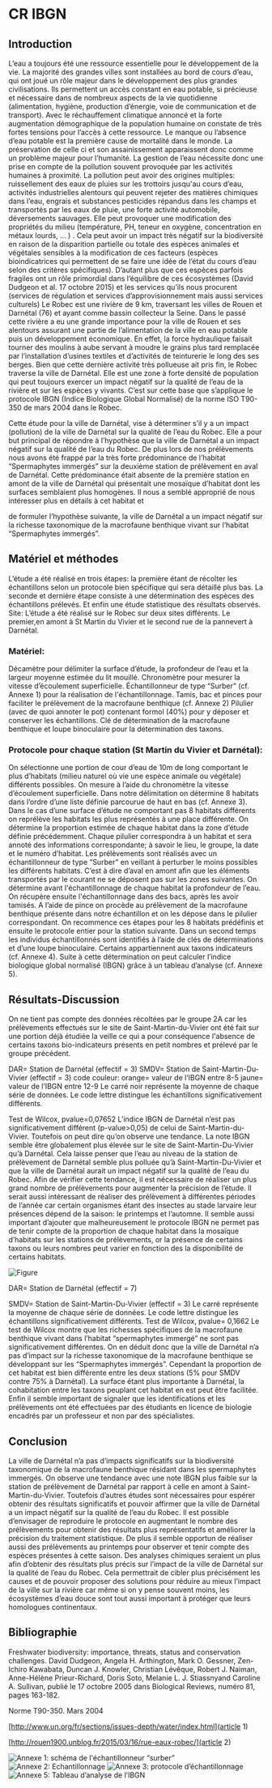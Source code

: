 # CR IBGN

## Introduction

L’eau a toujours été une ressource essentielle pour le développement de la vie. La
majorité des grandes villes sont installées au bord de cours d’eau, qui ont joué un rôle
majeur dans le développement des plus grandes civilisations. Ils permettent un accès
constant en eau potable, si précieuse et nécessaire dans de nombreux aspects de la vie
quotidienne (alimentation, hygiène, production d’énergie, voie de communication et de
transport).
Avec le réchauffement climatique annoncé et la forte augmentation démographique de la
population humaine on constate de très fortes tensions pour l’accès à cette ressource. Le
manque ou l’absence d’eau potable est la première cause de mortalité dans le monde. La
préservation de celle ci et son assainissement apparaissent donc comme un problème
majeur pour l’humanité.
La gestion de l’eau nécessite donc une prise en compte de la pollution souvent provoquée
par les activités humaines à proximité. La pollution peut avoir des origines multiples:
ruissellement des eaux de pluies sur les trottoirs jusqu'au cours d’eau, activités
industrielles alentours qui peuvent rejeter des matières chimiques dans l’eau, engrais et
substances pesticides répandus dans les champs et transportés par les eaux de pluie, une
forte activité automobile, déversements sauvages. Elle peut provoquer une modification
des propriétés du milieu (température, PH, teneur en oxygène, concentration en métaux
lourds, ... ) . Cela peut avoir un impact très négatif sur la biodiversité en raison de la
disparition partielle ou totale des espèces animales et végétales sensibles à la
modification de ces facteurs (espèces bioindicatrices qui permettent de se faire une idée
de l’état du cours d’eau selon des critères spécifiques). D’autant plus que ces espèces
parfois fragiles ont un rôle primordial dans l’équilibre de ces écosystèmes (David Dudgeon
et al. 17 octobre 2015) et les services qu’ils nous procurent (services de régulation et
services d’approvisionnement mais aussi services culturels)
Le Robec est une rivière de 9 km, traversant les villes de Rouen et Darnétal (76) et ayant
comme bassin collecteur la Seine. Dans le passé cette rivière a eu une grande importance
pour la ville de Rouen et ses alentours assurant une partie de l’alimentation de la ville en
eau potable puis un développement économique. En effet, la force hydraulique faisait
tourner des moulins à aube servant à moudre le grains plus tard remplacée par
l’installation d’usines textiles et d’activités de teinturerie le long des ses berges. Bien que
cette dernière activité très pollueuse ait pris fin, le Robec traverse la ville de Darnétal. Elle
est une zone à forte densité de population qui peut toujours exercer un impact négatif sur
la qualité de l’eau de la rivière et sur les espèces y vivants. C’est sur cette base que
s’applique le protocole IBGN (Indice Biologique Global Normalisé) de la norme ISO
T90-350 de mars 2004 dans le Robec.

Cette étude pour la ville de Darnétal, vise à déterminer s’il y a un impact (pollution) de la
ville de Darnétal sur la qualité de l’eau du Robec.
Elle a pour but principal de répondre à l’hypothèse que la ville de Darnétal a un impact
négatif sur la qualité de l’eau du Robec.
De plus lors de nos prélèvements nous avons été frappé par la très forte prédominance de
l’habitat “Spermaphytes immergés” sur la deuxième station de prélèvement en aval de
Darnétal. Cette prédominance était absente de la première station en amont de la ville de
Darnétal qui présentait une mosaïque d’habitat dont les surfaces semblaient plus
homogènes. Il nous a semblé approprié de nous intéresser plus en détails à cet habitat et

de formuler l’hypothèse suivante, la ville de Darnétal a un impact négatif sur la richesse
taxonomique de la macrofaune benthique vivant sur l’habitat “Spermaphytes immergés”.

## Matériel et méthodes

L’étude a été réalisé en trois étapes: la première étant de récolter les échantillons selon un
protocole bien spécifique qui sera détaillé plus bas. La seconde et dernière étape consiste
à une détermination des espèces des échantillons prélevés. Et enfin une étude statistique
des résultats observés.
Site: L’étude a été réalisé sur le Robec sur deux sites différents. Le premier,en amont à St
Martin du Vivier et le second rue de la pannevert à Darnétal.

### Matériel:

Décamètre pour délimiter la surface d’étude, la profondeur de l’eau et la largeur moyenne
estimée du lit mouillé.
Chronomètre pour mesurer la vitesse d’écoulement superficielle.
Échantillonneur de type “Surber” (cf. Annexe 1) pour la réalisation de l'échantillonnage.
Tamis, bac et pinces pour faciliter le prélèvement de la macrofaune benthique (cf. Annexe
2)
Pilulier (avec de quoi annoter le pot) contenant formol (40%) pour y déposer et conserver
les échantillons.
Clé de détermination de la macrofaune benthique et loupe binoculaire pour la
détermination des taxons.

### Protocole pour chaque station (St Martin du Vivier et Darnétal):

On sélectionne une portion de cour d’eau de 10m de long comportant le plus d’habitats
(milieu naturel où vie une espèce animale ou végétale) différents possibles. On mesure à
l’aide du chronomètre la vitesse d’écoulement superficielle. Dans notre délimitation on
détermine 8 habitats dans l’ordre d’une liste définie parcourue de haut en bas (cf. Annexe
3). Dans le cas d’une surface d’étude ne comportant pas 8 habitats différents on reprélève
les habitats les plus représentés à une place différente. On détermine la proportion
estimée de chaque habitat dans la zone d’étude définie précédemment. Chaque pilulier
correspondra à un habitat et sera annoté des informations correspondante; à savoir le lieu,
le groupe, la date et le numéro d’habitat.
Les prélèvements sont réalisés avec un échantillonneur de type “Surber” en veillant à
perturber le moins possibles les différents habitats. C’est à dire d’aval en amont afin que
les éléments transportés par le courant ne se déposent pas sur les zones suivantes. On
détermine avant l'échantillonnage de chaque habitat la profondeur de l’eau. On récupère
ensuite l'échantillonnage dans des bacs, après les avoir tamisés. A l’aide de pince on
procède au prélèvement de la macrofaune benthique présente dans notre échantillon et
on les dépose dans le pilulier correspondant.
On recommence ces étapes pour les 8 habitats prédéfinis et ensuite le protocole entier
pour la station suivante.
Dans un second temps les individus échantillonnés sont identifiés à l’aide de clés de
déterminations et d’une loupe binoculaire. Certains appartiennent aux taxons indicateurs
(cf. Annexe 4). Suite à cette détermination on peut calculer l’indice biologique global
normalisé (IBGN) grâce à un tableau d’analyse (cf. Annexe 5).

## Résultats-Discussion

On ne tient pas compte des données récoltées par le groupe 2A car les prélèvements
effectués sur le site de Saint-Martin-du-Vivier ont été fait sur une portion déjà étudiée la
veille ce qui a pour conséquence l'absence de certains taxons bio-indicateurs présents en
petit nombres et prélevé par le groupe précédent.

DAR= Station de Darnétal (effectif = 3)
SMDV= Station de Saint-Martin-Du-Vivier (effectif = 3)
code couleur:
orange= valeur de l’IBGN entre 8-5
jaune= valeur de l’IBGN entre 12-9
Le carré noir représente la moyenne de chaque série de données.
Le code lettre distingue les échantillons significativement différents.

Test de Wilcox, pvalue=0,07652
L’indice IBGN de Darnétal n’est pas significativement différent (p-value>0,05) de celui de
Saint-Martin-du-Vivier. Toutefois on peut dire qu’on observe une tendance. La note IBGN
semble être globalement plus élevée sur le site de Saint-Martin-Du-Vivier qu’à Darnétal.
Cela laisse penser que l’eau au niveau de la station de prélèvement de Darnétal semble
plus polluée qu’à Saint-Martin-Du-Vivier et que la ville de Darnétal aurait un impact négatif
sur la qualité de l’eau du Robec. Afin de vérifier cette tendance, il est nécessaire de
réaliser un plus grand nombre de prélèvements pour augmenter la précision de l’étude. Il
serait aussi intéressant de réaliser des prélèvement à différentes périodes de l’année car
certain organismes étant des insectes au stade larvaire leur présences dépend de la
saison: le printemps et l’automne.
Il semble aussi important d’ajouter que malheureusement le protocole IBGN ne permet
pas de tenir compte de la proportion de chaque habitat dans la mosaïque d’habitats sur
les stations de prélèvements, or la présence de certains taxons ou leurs nombres peut
varier en fonction des la disponibilité de certains habitats.

![Figure](Images/fig.JPG)

DAR= Station de Darnétal (effectif = 7)

SMDV= Station de Saint-Martin-Du-Vivier (effectif = 3)
Le carré représente la moyenne de chaque série de données.
Le code lettre distingue les échantillons significativement différents.
Test de Wilcox, pvalue= 0,1662
Le test de Wilcox montre que les richesses spécifiques de la macrofaune benthique vivant
dans l’habitat “spermaphytes immergé” ne sont pas significativement différentes. On en
déduit donc que la ville de Darnétal n’a pas d’impact sur la richesse taxonomique de la
macrofaune benthique se développant sur les “Spermaphytes immergés”. Cependant la
proportion de cet habitat est bien différente entre les deux stations (5% pour SMDV contre
75% à Darnétal). La surface étant plus importante à Darnétal, la cohabitation entre les
taxons peuplant cet habitat en est peut être facilitée.
Enfin il semble important de signaler que les identifications et les prélèvements ont été
effectuées par des étudiants en licence de biologie encadrés par un professeur et non par
des spécialistes.

## Conclusion

La ville de Darnétal n’a pas d’impacts significatifs sur la biodiversité taxonomique de la
macrofaune benthique résidant dans les spermaphytes immergés.
On observe une tendance avec une note IBGN plus faible sur la station de prélèvement de
Darnétal par rapport à celle en amont à Saint-Martin-du-Vivier. Toutefois d’autres études
sont nécessaires pour espérer obtenir des résultats significatifs et pouvoir affirmer que la
ville de Darnétal a un impact négatif sur la qualité de l’eau du Robec.
Il est possible d’envisager de reproduire le protocole en augmentant le nombre des
prélèvements pour obtenir des résultats plus représentatifs et améliorer la précision du
traitement statistique. De plus il semble opportun de réaliser aussi des prélèvements au
printemps pour observer et tenir compte des espèces présentes à cette saison.
Des analyses chimiques seraient un plus afin d’obtenir des résultats plus précis sur
l’impact de la ville de Darnétal sur la qualité de l’eau du Robec. Cela permettrait de cibler
plus précisément les causes et de pouvoir proposer des solutions pour réduire au mieux
l’impact de la ville sur la rivière car même si on y pense souvent moins, les écosystèmes
d’eau douce sont tout aussi important à protéger que leurs homologues continentaux.

## Bibliographie

Freshwater biodiversity: importance, threats, status and conservation challenges. David
Dudgeon, Angela H. Arthington, Mark O. Gessner, Zen-Ichiro Kawabata, Duncan J.
Knowler, Christian Lévêque, Robert J. Naiman, Anne-Hélène Prieur-Richard, Doris Soto,
Melanie L. J. Stiassnyand Caroline A. Sullivan, publié le 17 octobre 2005 dans Biological
Reviews, numéro 81, pages 163-182.

Norme T90-350. Mars 2004

[http://www.un.org/fr/sections/issues-depth/water/index.html](article 1)

[http://rouen1900.unblog.fr/2015/03/16/rue-eaux-robec/](article 2)

![Annexe 1: schéma de l'échantillonneur “surber”](Images/a1.JPG)
![Annexe 2: Echantillonnage](Images/a2.JPG)
![Annexe 3: protocole d’échantillonnage](Images/a3.JPG)
![Annexe 5: Tableau d’analyse de l’IBGN](Images/a5.JPG)

